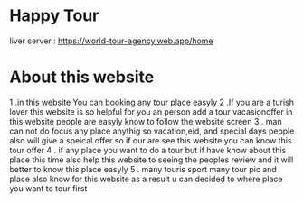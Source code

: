 # Happy Tour
liver server : https://world-tour-agency.web.app/home

# About this website
1 .in this website You can booking any tour place easyly
2 .If you are a turish lover this website is so helpful for you an person add a tour vacasionoffer in this website people are easyly know to follow the website screen
3 . man can not do focus any place anythig so vacation,eid, and special days people also will give a speical offer so if our are see this website you can know this tour offer
4 . if any place you want to do a tour but if have know about this place this time also help this website to seeing the peoples review and it will better to know this place easyly
5 . many touris sport many tour pic and place also know for this website as a result u can decided to where place you want to tour first
